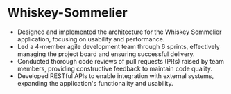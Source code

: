 # Whiskey-Sommelier
*	Designed and implemented the architecture for the Whiskey Sommelier application, focusing on usability and performance.
*	Led a 4-member agile development team through 6 sprints, effectively managing the project board and ensuring successful delivery. 
*	Conducted thorough code reviews of pull requests (PRs) raised by team members, providing constructive feedback to maintain code quality.
*	Developed RESTful APIs to enable integration with external systems, expanding the application's functionality and usability.
